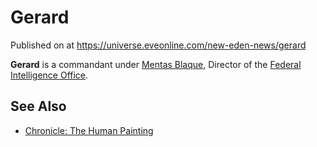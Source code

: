 # Gerard
Published on  at https://universe.eveonline.com/new-eden-news/gerard

**Gerard** is a commandant under [Mentas Blaque](1bZzUGejHEhyHp6LVUtjBT), Director of the [Federal Intelligence Office](4Q7sdriIYVeeQANNNXF0nH).

See Also
--------

-   [Chronicle: The Human Painting](bYI4DMTfbbK6BKfAmsU17)
